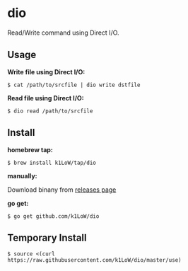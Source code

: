 # dio

Read/Write command using Direct I/O.

## Usage

**Write file using Direct I/O:**

```console
$ cat /path/to/srcfile | dio write dstfile
```

**Read file using Direct I/O:**

```console
$ dio read /path/to/srcfile
```

## Install

**homebrew tap:**

```console
$ brew install k1LoW/tap/dio
```

**manually:**

Download binany from [releases page](https://github.com/k1LoW/dio/releases)

**go get:**

```console
$ go get github.com/k1LoW/dio
```

## Temporary Install

``` console
$ source <(curl https://raw.githubusercontent.com/k1LoW/dio/master/use)
```
